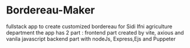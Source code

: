 # Bordereau-Maker
fullstack app to create customized bordereau for Sidi Ifni agriculture department
the app has 2 part :
frontend part created by vite, axious and vanila javascript
backend part with nodeJs, Express,Ejs and Puppeter
